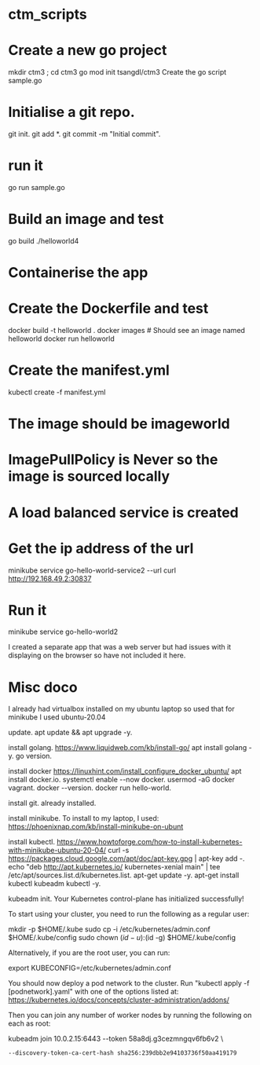 # ctm_scripts

# Create a new go project
mkdir ctm3 ; cd ctm3
go mod init tsangdl/ctm3
Create the go script sample.go

# Initialise a git repo.
git init.
git add *.
git commit -m "Initial commit".

# run it
go run sample.go

# Build an image and test
go build
./helloworld4

# Containerise the app
# Create the Dockerfile and test
docker build -t helloworld .
docker images   # Should see an image named helloworld
docker run helloworld

# Create the manifest.yml
kubectl create -f manifest.yml
# The image should be imageworld
# ImagePullPolicy is Never so the image is sourced locally
# A load balanced service is created

# Get the ip address of the url
minikube service go-hello-world-service2 --url
curl http://192.168.49.2:30837

# Run it
minikube service go-hello-world2

I created a separate app that was a web server but had issues with it displaying on the browser so have not included it here.


# Misc doco
I already had virtualbox installed on my ubuntu laptop so used that for minikube
I used ubuntu-20.04

update.
apt update && apt upgrade -y.

install golang.
https://www.liquidweb.com/kb/install-go/
apt install golang -y.
go version.

install docker
https://linuxhint.com/install_configure_docker_ubuntu/
apt install docker.io.
systemctl enable --now docker.
usermod -aG docker vagrant.
docker --version.
docker run hello-world.

install git.
already installed.

install minikube.
To install to my laptop, I used:
https://phoenixnap.com/kb/install-minikube-on-ubunt

install kubectl.
https://www.howtoforge.com/how-to-install-kubernetes-with-minikube-ubuntu-20-04/
curl -s https://packages.cloud.google.com/apt/doc/apt-key.gpg | apt-key add -.
echo "deb http://apt.kubernetes.io/ kubernetes-xenial main" | tee /etc/apt/sources.list.d/kubernetes.list.
apt-get update -y.
apt-get install kubectl kubeadm kubectl -y.

kubeadm init.
Your Kubernetes control-plane has initialized successfully!

To start using your cluster, you need to run the following as a regular user:

mkdir -p $HOME/.kube
sudo cp -i /etc/kubernetes/admin.conf $HOME/.kube/config
sudo chown $(id -u):$(id -g) $HOME/.kube/config

Alternatively, if you are the root user, you can run:

export KUBECONFIG=/etc/kubernetes/admin.conf

You should now deploy a pod network to the cluster.
Run "kubectl apply -f [podnetwork].yaml" with one of the options listed at:
https://kubernetes.io/docs/concepts/cluster-administration/addons/

Then you can join any number of worker nodes by running the following on each as root:

kubeadm join 10.0.2.15:6443 --token 58a8dj.g3cezmngqv6fb6v2 \

    --discovery-token-ca-cert-hash sha256:239dbb2e94103736f50aa419179

